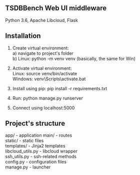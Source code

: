 ## TSDBBench Web UI middleware

Python 3.6, Apache Libcloud, Flask

## Installation

1. Create virtual environment: <br />
  a) navigate to project's folder <br />
  b) Linux: python -m venv venv (basically, the same for Win) <br />

2. Activate virtual environment: <br />
   Linux: source venv/bin/activate <br />
   Windows: venv\Scripts\activate.bat <br />

3. Install using pip: pip install -r requirements.txt <br />
4. Run: python manage.py runserver <br />
5. Connect using localhost:5000 <br />

## Project's structure

app/ - application
  main/ - routes <br />
  static/ - static files <br />
  templates/ - Jinja2 templates <br />
  libcloud_utils.py - libcloud wrapper <br />
  ssh_utils.py - ssh-related methods <br />
config.py - configuration files <br />
manage.py - launcher <br />

